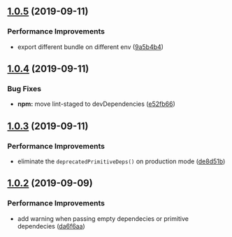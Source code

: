 ## [1.0.5](https://github.com/lintuming/react-shallow-hooks/compare/v1.0.4...v1.0.5) (2019-09-11)


### Performance Improvements

* export different bundle on different env ([9a5b4b4](https://github.com/lintuming/react-shallow-hooks/commit/9a5b4b4))

## [1.0.4](https://github.com/lintuming/react-shallow-hooks/compare/v1.0.3...v1.0.4) (2019-09-11)


### Bug Fixes

* **npm:** move lint-staged to devDependencies ([e52fb66](https://github.com/lintuming/react-shallow-hooks/commit/e52fb66))

## [1.0.3](https://github.com/lintuming/react-shallow-hooks/compare/v1.0.2...v1.0.3) (2019-09-11)


### Performance Improvements

* eliminate the `deprecatedPrimitiveDeps()` on production mode ([de8d51b](https://github.com/lintuming/react-shallow-hooks/commit/de8d51b))

## [1.0.2](https://github.com/lintuming/react-shallow-hooks/compare/v1.0.1...v1.0.2) (2019-09-09)


### Performance Improvements

* add warning when passing empty dependecies or primitive dependecies ([da6f6aa](https://github.com/lintuming/react-shallow-hooks/commit/da6f6aa))
